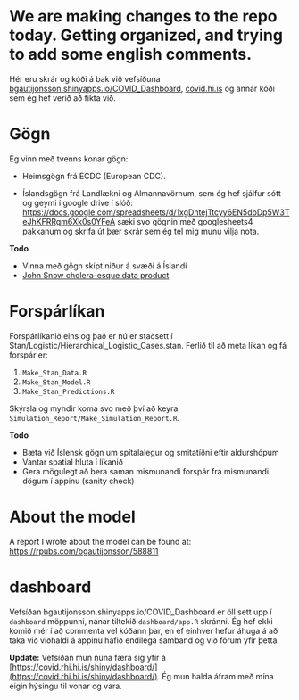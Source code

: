 # We are making changes to the repo today. Getting organized, and trying to add some english comments.


Hér eru skrár og kóði á bak við vefsíðuna [bgautijonsson.shinyapps.io/COVID_Dashboard](https://bgautijonsson.shinyapps.io/COVID_Dashboard/), [covid.hi.is](covid.hi.is) og annar kóði sem ég hef verið að fikta við.

# Gögn

Ég vinn með tvenns konar gögn:

* Heimsgögn frá ECDC (European CDC).

* Íslandsgögn frá Landlækni og Almannavörnum, sem ég hef sjálfur sótt og geymi í google drive í slóð: https://docs.google.com/spreadsheets/d/1xgDhtejTtcyy6EN5dbDp5W3TeJhKFRRgm6Xk0s0YFeA sæki svo gögnin með googlesheets4 pakkanum og skrifa út þær skrár sem ég tel mig munu vilja nota.

**Todo**

* Vinna með gögn skipt niður á svæði á Íslandi
* [John Snow cholera-esque data product](https://blogs.cdc.gov/publichealthmatters/2017/03/a-legacy-of-disease-detectives/)

# Forspárlíkan

Forspárlíkanið eins og það er nú er staðsett í Stan/Logistic/Hierarchical_Logistic_Cases.stan. Ferlið til að meta líkan og fá forspár er:

1. `Make_Stan_Data.R`
2. `Make_Stan_Model.R`
3. `Make_Stan_Predictions.R`

Skýrsla og myndir koma svo með því að keyra `Simulation_Report/Make_Simulation_Report.R`.

**Todo** 

* Bæta við Íslensk gögn um spítalalegur og smitatíðni eftir aldurshópum
* Vantar spatial hluta í líkanið
* Gera mögulegt að bera saman mismunandi forspár frá mismunandi dögum í appinu (sanity check)

# About the model

A report I wrote about the model can be found at: https://rpubs.com/bgautijonsson/588811

# dashboard

Vefsíðan bgautijonsson.shinyapps.io/COVID_Dashboard er öll sett upp í `dashboard` möppunni, nánar tiltekið `dashboard/app.R` skránni. Ég hef ekki komið mér í að commenta vel kóðann þar, en ef einhver hefur áhuga á að taka við viðhaldi á appinu hafið endilega samband og við förum yfir þetta.

**Update:** Vefsíðan mun núna færa sig yfir á [https://covid.rhi.hi.is/shiny/dashboard/](https://covid.rhi.hi.is/shiny/dashboard/). Ég mun halda áfram með mína eigin hýsingu til vonar og vara.